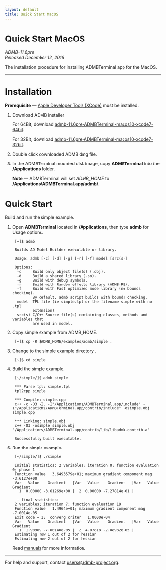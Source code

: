 ```yaml
---
layout: default
title: Quick Start MacOS
---
```


Quick Start MacOS
=================

*ADMB-11.6pre*  
*Released December 12, 2016*  

The installation procedure for installing ADMBTerminal app for the MacOS.

---

Installation
============

**Prerequisite** &mdash; [Apple Developer Tools (XCode)](https://developer.apple.com/xcode/) must be installed.

1. Download ADMB installer

   For 64Bit, download [admb-11.6pre-ADMBTerminal-macos10-xcode7-64bit](https://github.com/admb-project/admb/releases/download/admb-11.6pre/admb-11.6pre-ADMBTerminal-macos10-xcode7-64bit.dmg).


   For 32Bit, download [admb-11.6pre-ADMBTerminal-macos10-xcode7-32bit](https://github.com/admb-project/admb/releases/download/admb-11.6pre/admb-11.6pre-ADMBTerminal-macos10-xcode7-32bit.dmg).  

2. Double click downloaded ADMB dmg file. 

3. In the ADMBTerminal mounted disk image, copy **ADMBTerminal**
   into the **/Applications** folder.
  
   **Note** &mdash; ADMBTerminal will set *ADMB_HOME* to **/Applications/ADMBTerminal.app/admb/**.

Quick Start
===========

Build and run the simple example.

1. Open **ADMBTerminal** located in **/Applications**,
   then type **admb** for Usage options.

        [~]$ admb

        Builds AD Model Builder executable or library.

        Usage: admb [-c] [-d] [-g] [-r] [-f] model [src(s)]

        Options:
         -c     Build only object file(s) (.obj).
         -d     Build a shared library (.so).
         -g     Build with debug symbols.
         -r     Build with Random effects library (ADMB-RE).
         -f     Build with Fast optimized mode library (no bounds checking).
                By default, admb script builds with bounds checking.
         model  TPL file (ie simple.tpl or the filename simple with no .tpl
                extension)
         src(s) C/C++ Source file(s) containing classes, methods and variables that
                are used in model.

2. Copy simple example from ADMB_HOME.

        [~]$ cp -R $ADMB_HOME/examples/admb/simple .

3. Change to the simple example directory .

        [~]$ cd simple

4. Build the simple example.

        [~/simple/]$ admb simple

        *** Parse tpl: simple.tpl
        tpl2cpp simple

        *** Compile: simple.cpp
        c++ -c -O3 -I. -I"/Applications/ADMBTerminal.app/include" -I"/Applications/ADMBTerminal.app/contrib/include" -osimple.obj simple.cpp

        *** Linking: simple.obj 
        c++ -O3 -osimple simple.obj "/Applications/ADMBTerminal.app/contrib/lib/libadmb-contrib.a"

        Successfully built executable.

5. Run the simple example.

        [~/simple/]$ ./simple 

        Initial statistics: 2 variables; iteration 0; function evaluation 0; phase 1
        Function value   3.6493579e+01; maximum gradient component mag  -3.6127e+00
        Var   Value    Gradient   |Var   Value    Gradient   |Var   Value    Gradient   
          1  0.00000 -3.61269e+00 |  2  0.00000 -7.27814e-01 |

         - final statistics:
        2 variables; iteration 7; function evaluation 19
        Function value   1.4964e+01; maximum gradient component mag  -7.0014e-05
        Exit code = 1;  converg criter   1.0000e-04
        Var   Value    Gradient   |Var   Value    Gradient   |Var   Value    Gradient   
          1  1.90909 -7.00140e-05 |  2  4.07818 -2.08982e-05 |
        Estimating row 1 out of 2 for hessian
        Estimating row 2 out of 2 for hessian

    Read [manuals](https://github.com/admb-project/admb/releases/tag/admb-11.6pre/) for more information.

---
For help and support, contact <users@admb-project.org>.
